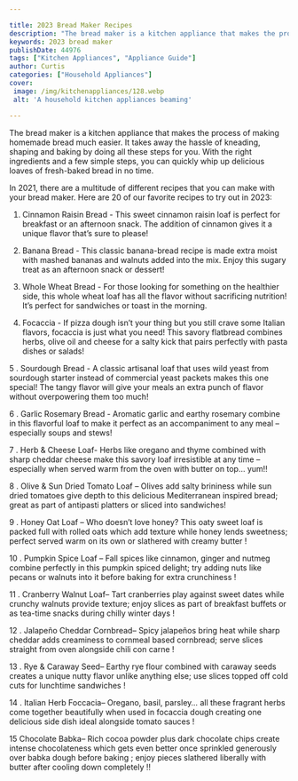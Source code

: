 ```yaml
---

title: 2023 Bread Maker Recipes
description: "The bread maker is a kitchen appliance that makes the process of making homemade bread much easier. It takes away the hassle of kn...learn about it in this post"
keywords: 2023 bread maker
publishDate: 44976
tags: ["Kitchen Appliances", "Appliance Guide"]
author: Curtis
categories: ["Household Appliances"]
cover: 
 image: /img/kitchenappliances/128.webp
 alt: 'A household kitchen appliances beaming'

---
```


The bread maker is a kitchen appliance that makes the process of making homemade bread much easier. It takes away the hassle of kneading, shaping and baking by doing all these steps for you. With the right ingredients and a few simple steps, you can quickly whip up delicious loaves of fresh-baked bread in no time. 

In 2021, there are a multitude of different recipes that you can make with your bread maker. Here are 20 of our favorite recipes to try out in 2023: 

1. Cinnamon Raisin Bread - This sweet cinnamon raisin loaf is perfect for breakfast or an afternoon snack. The addition of cinnamon gives it a unique flavor that’s sure to please! 

2. Banana Bread - This classic banana-bread recipe is made extra moist with mashed bananas and walnuts added into the mix. Enjoy this sugary treat as an afternoon snack or dessert! 

3. Whole Wheat Bread - For those looking for something on the healthier side, this whole wheat loaf has all the flavor without sacrificing nutrition! It’s perfect for sandwiches or toast in the morning. 

4. Focaccia - If pizza dough isn’t your thing but you still crave some Italian flavors, focaccia is just what you need! This savory flatbread combines herbs, olive oil and cheese for a salty kick that pairs perfectly with pasta dishes or salads! 

 5 . Sourdough Bread - A classic artisanal loaf that uses wild yeast from sourdough starter instead of commercial yeast packets makes this one special! The tangy flavor will give your meals an extra punch of flavor without overpowering them too much!

 6 . Garlic Rosemary Bread - Aromatic garlic and earthy rosemary combine in this flavorful loaf to make it perfect as an accompaniment to any meal – especially soups and stews!

 7 . Herb & Cheese Loaf- Herbs like oregano and thyme combined with sharp cheddar cheese make this savory loaf irresistible at any time – especially when served warm from the oven with butter on top… yum!!

 8 . Olive & Sun Dried Tomato Loaf – Olives add salty brininess while sun dried tomatoes give depth to this delicious Mediterranean inspired bread; great as part of antipasti platters or sliced into sandwiches!

 9 . Honey Oat Loaf – Who doesn’t love honey? This oaty sweet loaf is packed full with rolled oats which add texture while honey lends sweetness; perfect served warm on its own or slathered with creamy butter ! 

 10 . Pumpkin Spice Loaf – Fall spices like cinnamon, ginger and nutmeg combine perfectly in this pumpkin spiced delight; try adding nuts like pecans or walnuts into it before baking for extra crunchiness ! 

 11 . Cranberry Walnut Loaf– Tart cranberries play against sweet dates while crunchy walnuts provide texture; enjoy slices as part of breakfast buffets or as tea-time snacks during chilly winter days ! 

 12 . Jalapeño Cheddar Cornbread– Spicy jalapeños bring heat while sharp cheddar adds creaminess to cornmeal based cornbread; serve slices straight from oven alongside chili con carne ! 

 13 . Rye & Caraway Seed– Earthy rye flour combined with caraway seeds creates a unique nutty flavor unlike anything else; use slices topped off cold cuts for lunchtime sandwiches ! 

 14 . Italian Herb Foccacia– Oregano, basil, parsley… all these fragrant herbs come together beautifully when used in focaccia dough creating one delicious side dish ideal alongside tomato sauces ! 

 15 Chocolate Babka– Rich cocoa powder plus dark chocolate chips create intense chocolateness which gets even better once sprinkled generously over babka dough before baking ; enjoy pieces slathered liberally with butter after cooling down completely !!
